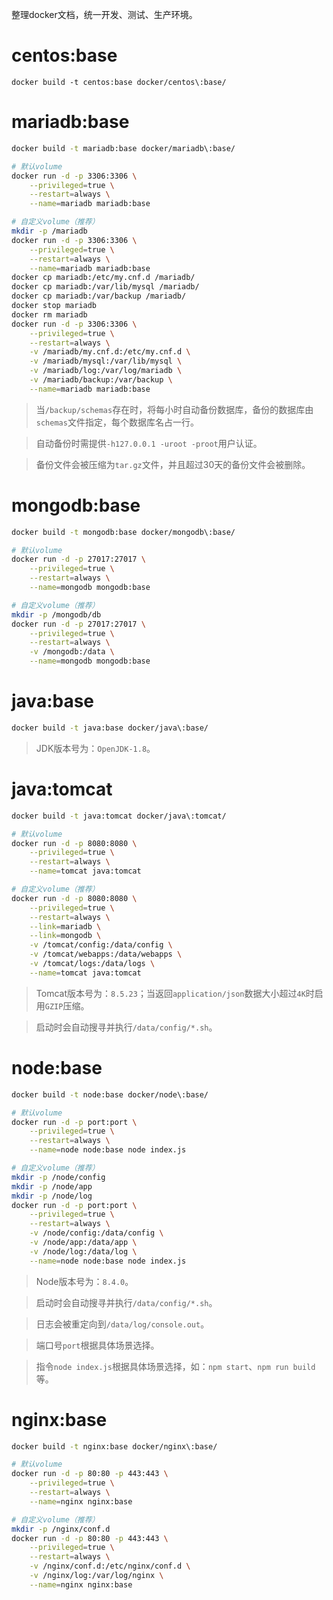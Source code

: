 整理docker文档，统一开发、测试、生产环境。

# centos:base
```base
docker build -t centos:base docker/centos\:base/
```

# mariadb:base
```bash
docker build -t mariadb:base docker/mariadb\:base/

# 默认volume
docker run -d -p 3306:3306 \
    --privileged=true \
    --restart=always \
    --name=mariadb mariadb:base

# 自定义volume（推荐）
mkdir -p /mariadb
docker run -d -p 3306:3306 \
    --privileged=true \
    --restart=always \
    --name=mariadb mariadb:base
docker cp mariadb:/etc/my.cnf.d /mariadb/
docker cp mariadb:/var/lib/mysql /mariadb/
docker cp mariadb:/var/backup /mariadb/
docker stop mariadb
docker rm mariadb
docker run -d -p 3306:3306 \
    --privileged=true \
    --restart=always \
    -v /mariadb/my.cnf.d:/etc/my.cnf.d \
    -v /mariadb/mysql:/var/lib/mysql \
    -v /mariadb/log:/var/log/mariadb \
    -v /mariadb/backup:/var/backup \
    --name=mariadb mariadb:base
```
> 当`/backup/schemas`存在时，将每小时自动备份数据库，备份的数据库由`schemas`文件指定，每个数据库名占一行。

> 自动备份时需提供`-h127.0.0.1 -uroot -proot`用户认证。

> 备份文件会被压缩为`tar.gz`文件，并且超过30天的备份文件会被删除。

# mongodb:base
```bash
docker build -t mongodb:base docker/mongodb\:base/

# 默认volume
docker run -d -p 27017:27017 \
    --privileged=true \
    --restart=always \
    --name=mongodb mongodb:base

# 自定义volume（推荐）
mkdir -p /mongodb/db
docker run -d -p 27017:27017 \
    --privileged=true \
    --restart=always \
    -v /mongodb:/data \
    --name=mongodb mongodb:base
```

# java:base
```bash
docker build -t java:base docker/java\:base/
```
> JDK版本号为：`OpenJDK-1.8`。

# java:tomcat
```bash
docker build -t java:tomcat docker/java\:tomcat/

# 默认volume
docker run -d -p 8080:8080 \
    --privileged=true \
    --restart=always \
    --name=tomcat java:tomcat

# 自定义volume（推荐）
docker run -d -p 8080:8080 \
    --privileged=true \
    --restart=always \
    --link=mariadb \
    --link=mongodb \
    -v /tomcat/config:/data/config \
    -v /tomcat/webapps:/data/webapps \
    -v /tomcat/logs:/data/logs \
    --name=tomcat java:tomcat
```
> Tomcat版本号为：`8.5.23`；当返回`application/json`数据大小超过`4K`时启用`GZIP`压缩。

> 启动时会自动搜寻并执行`/data/config/*.sh`。

# node:base
```bash
docker build -t node:base docker/node\:base/

# 默认volume
docker run -d -p port:port \
    --privileged=true \
    --restart=always \
    --name=node node:base node index.js

# 自定义volume（推荐）
mkdir -p /node/config
mkdir -p /node/app
mkdir -p /node/log
docker run -d -p port:port \
    --privileged=true \
    --restart=always \
    -v /node/config:/data/config \
    -v /node/app:/data/app \
    -v /node/log:/data/log \
    --name=node node:base node index.js
```
> Node版本号为：`8.4.0`。

> 启动时会自动搜寻并执行`/data/config/*.sh`。

> 日志会被重定向到`/data/log/console.out`。

> 端口号`port`根据具体场景选择。

> 指令`node index.js`根据具体场景选择，如：`npm start`、`npm run build`等。


# nginx:base
```bash
docker build -t nginx:base docker/nginx\:base/

# 默认volume
docker run -d -p 80:80 -p 443:443 \
    --privileged=true \
    --restart=always \
    --name=nginx nginx:base

# 自定义volume（推荐）
mkdir -p /nginx/conf.d
docker run -d -p 80:80 -p 443:443 \
    --privileged=true \
    --restart=always \
    -v /nginx/conf.d:/etc/nginx/conf.d \
    -v /nginx/log:/var/log/nginx \
    --name=nginx nginx:base
```
